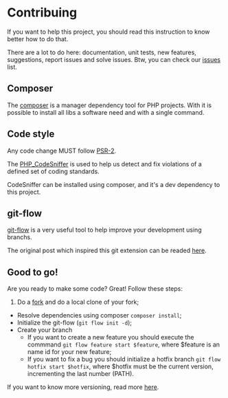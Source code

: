 Contribuing
=============================

If you want to help this project, you should read this instruction to know better how to do that.

There are a lot to do here: documentation, unit tests, new features, suggestions, report issues and solve issues. 
Btw, you can check our [issues](https://github.com/fagundes/ZffHtml2pdf/issues) list.

## Composer

The [composer](http://getcomposer.org) is a manager dependency tool for PHP projects. With it is possible to install
all libs a software need and with a single command.

## Code style

Any code change MUST follow [PSR-2](https://github.com/php-fig/fig-standards/blob/master/accepted/PSR-2-coding-style-guide.md).

The [PHP_CodeSniffer](https://github.com/squizlabs/php_codesniffer) is used to help us detect and fix violations of a defined set of coding standards.

CodeSniffer can be installed using composer, and it's a dev dependency to this project.

## git-flow

[git-flow](https://github.com/nvie/gitflow) is a very useful tool to help improve your development using branchs.

The original post which inspired this git extension can be readed [here](http://nvie.com/posts/a-successful-git-branching-model).

## Good to go!

Are you ready to make some code? Great! Follow these steps:

1. Do a [fork](https://help.github.com/articles/fork-a-repo) and do a local clone of your fork;
- Resolve dependencies using composer ```composer install```;
- Initialize the git-flow (```git flow init -d```);
- Create your branch
    * If you want to create a new feature you should execute the commmand 
      ```git flow feature start $feature```, where $feature
      is an name id for your new feature;
    * If you want to fix a bug you should initialize a hotfix branch
      ```git flow hotfix start $hotfix```, where $hotfix must be the current version,
        incrementing the last number (PATH).

If you want to know more versioning, read more [here](http://semver.org/spec/v2.0.0.html).